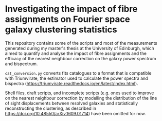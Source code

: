 # Investigating the impact of fibre assignments on Fourier space galaxy clustering statistics

This repository contains some of the scripts and most of the measurements generated during my master's thesis
at the University of Edinburgh, which aimed to quantify and analyse the impact of fibre assignments and the 
efficacy of the nearest neighbour correction on the galaxy power spectrum and bispectrum.

`cat_conversion.py` converts fits catalogues to a format that is compatible with Triumvirate, the estimator
used to calculate the power spectra and bispectra (https://triumvirate.readthedocs.io/en/latest/index.html).

Shell files, draft scripts, and incomplete scripts (e.g. ones used to improve on the nearest neighbour correction
by modelling the distribution of the line of sight displacements between resolved galaxies and statistically
reconstructing the clustering, as described in https://doi.org/10.48550/arXiv.1609.01714) have been omitted for now.



